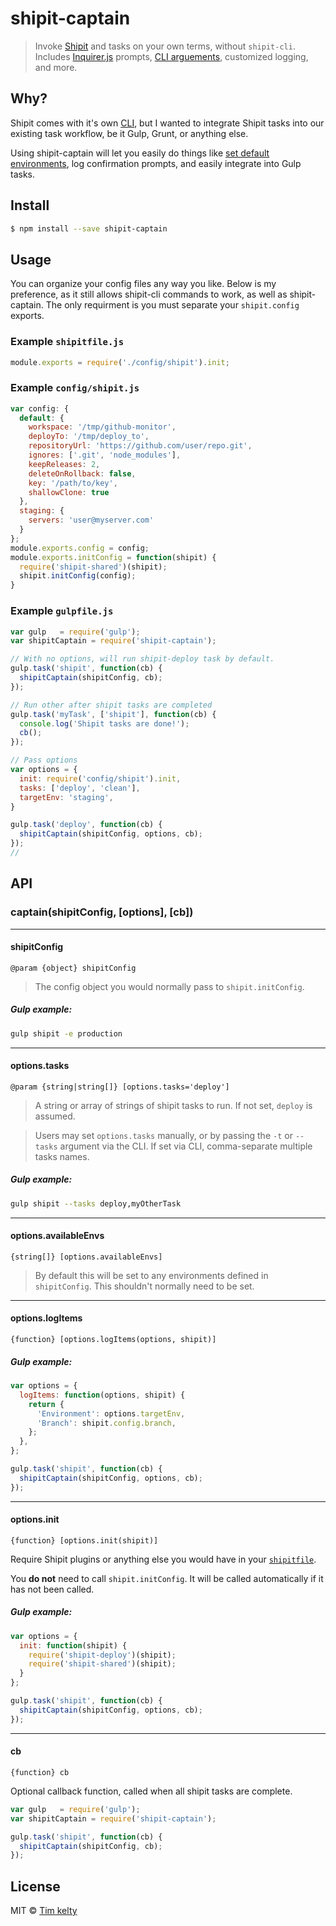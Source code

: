 # shipit-captain 
> Invoke [Shipit](https://github.com/shipitjs/shipit) and tasks on your own terms, without `shipit-cli`. Includes [Inquirer.js](https://github.com/SBoudrias/Inquirer.js) prompts, [CLI arguements](https://github.com/bcoe/yargs), customized logging, and more.

## Why?
Shipit comes with it's own [CLI](https://github.com/shipitjs/shipit#launch-command), but I wanted to integrate Shipit tasks into our existing task workflow, be it Gulp, Grunt, or anything else.

Using shipit-captain will let you easily do things like [set default environments](https://github.com/shipitjs/shipit/issues/38), log confirmation prompts, and easily integrate into Gulp tasks.

## Install

```sh
$ npm install --save shipit-captain
```

## Usage

You can organize your config files any way you like. Below is my preference, as it still allows shipit-cli commands to work, as well as shipit-captain. The only requirment is you must separate your `shipit.config` exports.

### Example `shipitfile.js`
```js
module.exports = require('./config/shipit').init;
```

### Example `config/shipit.js`

```js
var config: {
  default: {
    workspace: '/tmp/github-monitor',
    deployTo: '/tmp/deploy_to',
    repositoryUrl: 'https://github.com/user/repo.git',
    ignores: ['.git', 'node_modules'],
    keepReleases: 2,
    deleteOnRollback: false,
    key: '/path/to/key',
    shallowClone: true
  },
  staging: {
    servers: 'user@myserver.com'
  }
};
module.exports.config = config;
module.exports.initConfig = function(shipit) {
  require('shipit-shared')(shipit);
  shipit.initConfig(config);
}
```

### Example `gulpfile.js`
```js
var gulp   = require('gulp');
var shipitCaptain = require('shipit-captain');

// With no options, will run shipit-deploy task by default.
gulp.task('shipit', function(cb) {
  shipitCaptain(shipitConfig, cb);
});

// Run other after shipit tasks are completed 
gulp.task('myTask', ['shipit'], function(cb) {
  console.log('Shipit tasks are done!');
  cb();
});

// Pass options 
var options = {
  init: require('config/shipit').init,
  tasks: ['deploy', 'clean'],
  targetEnv: 'staging',
}

gulp.task('deploy', function(cb) {
  shipitCaptain(shipitConfig, options, cb);
});
// 

```

## API

### captain(shipitConfig, [options], [cb])

------

#### shipitConfig

`@param {object} shipitConfig`

> The config object you would normally pass to `shipit.initConfig`.

##### Gulp example:

```bash
gulp shipit -e production
```

------

#### options.tasks

`@param {string|string[]} [options.tasks='deploy']`

> A string or array of strings of shipit tasks to run. If not set, `deploy` is assumed.

> Users may set `options.tasks` manually, or by passing the `-t` or `--tasks` argument via the CLI. If set via CLI, comma-separate multiple tasks names.

##### Gulp example:

```bash
gulp shipit --tasks deploy,myOtherTask
```

------

#### options.availableEnvs

`{string[]} [options.availableEnvs]`
 
> By default this will be set to any environments defined in `shipitConfig`. This shouldn't normally need to be set.

------

#### options.logItems

`{function} [options.logItems(options, shipit)]`

##### Gulp example:

```js
var options = {
  logItems: function(options, shipit) {
    return {
      'Environment': options.targetEnv,
      'Branch': shipit.config.branch,
    };
  },
};

gulp.task('shipit', function(cb) {
  shipitCaptain(shipitConfig, options, cb);
});

```

------

#### options.init

`{function} [options.init(shipit)]`

Require Shipit plugins or anything else you would have in your [`shipitfile`](https://github.com/shipitjs/shipit#example-shipitfilejs).

You **do not** need to call `shipit.initConfig`. It will be called automatically if it has not been called.

##### Gulp example:

```js
var options = {
  init: function(shipit) {
    require('shipit-deploy')(shipit);
    require('shipit-shared')(shipit);
  }
};

gulp.task('shipit', function(cb) {
  shipitCaptain(shipitConfig, options, cb);
});
```

------

#### cb

`{function} cb`

Optional callback function, called when all shipit tasks are complete.

```js
var gulp   = require('gulp');
var shipitCaptain = require('shipit-captain');

gulp.task('shipit', function(cb) {
  shipitCaptain(shipitConfig, cb);
});
```

## License

MIT © [Tim kelty](http://fusionary.com)
